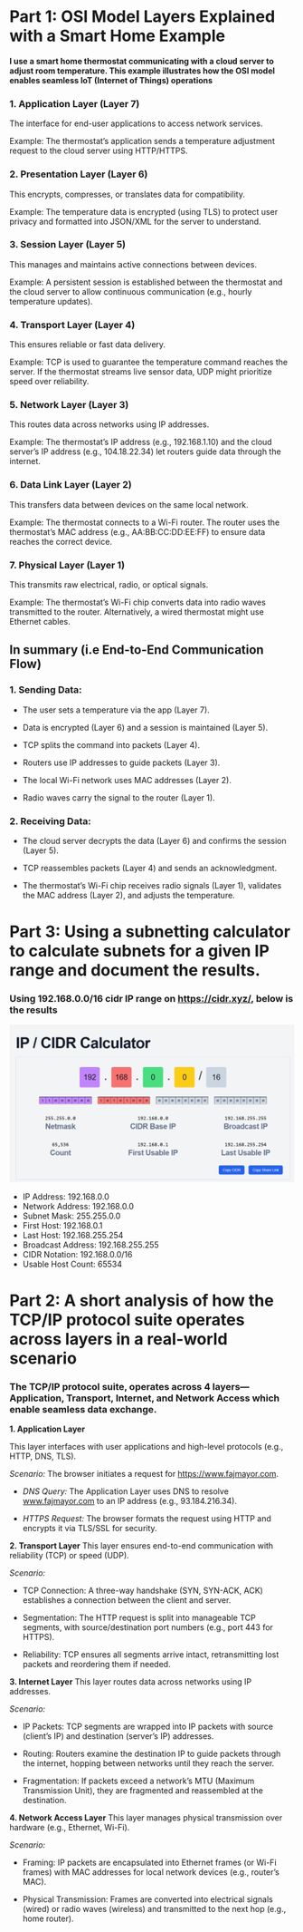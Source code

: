 # Part 1: OSI Model Layers Explained with a Smart Home Example

**I use a smart home thermostat communicating with a cloud server to adjust room temperature. This example illustrates how the OSI model enables seamless IoT (Internet of Things) operations**

### 1. Application Layer (Layer 7)
The interface for end-user applications to access network services.

Example:
The thermostat’s application sends a temperature adjustment request to the cloud server using HTTP/HTTPS.

### 2. Presentation Layer (Layer 6)
This encrypts, compresses, or translates data for compatibility.

Example:
The temperature data is encrypted (using TLS) to protect user privacy and formatted into JSON/XML for the server to understand.

### 3. Session Layer (Layer 5)
This manages and maintains active connections between devices.

Example:
A persistent session is established between the thermostat and the cloud server to allow continuous communication (e.g., hourly temperature updates).

### 4. Transport Layer (Layer 4)
This ensures reliable or fast data delivery.

Example:
TCP is used to guarantee the temperature command reaches the server. If the thermostat streams live sensor data, UDP might prioritize speed over reliability.

### 5. Network Layer (Layer 3)
This routes data across networks using IP addresses.

Example:
The thermostat’s IP address (e.g., 192.168.1.10) and the cloud server’s IP address (e.g., 104.18.22.34) let routers guide data through the internet.

### 6. Data Link Layer (Layer 2)
This transfers data between devices on the same local network.

Example:
The thermostat connects to a Wi-Fi router. The router uses the thermostat’s MAC address (e.g., AA:BB:CC:DD:EE:FF) to ensure data reaches the correct device.

### 7. Physical Layer (Layer 1)
This transmits raw electrical, radio, or optical signals.

Example:
The thermostat’s Wi-Fi chip converts data into radio waves transmitted to the router. Alternatively, a wired thermostat might use Ethernet cables.

## In summary (i.e End-to-End Communication Flow)

### 1. Sending Data:

- The user sets a temperature via the app (Layer 7).

- Data is encrypted (Layer 6) and a session is maintained (Layer 5).

- TCP splits the command into packets (Layer 4).

- Routers use IP addresses to guide packets (Layer 3).

- The local Wi-Fi network uses MAC addresses (Layer 2).

- Radio waves carry the signal to the router (Layer 1).

### 2. Receiving Data:

- The cloud server decrypts the data (Layer 6) and confirms the session (Layer 5).

- TCP reassembles packets (Layer 4) and sends an acknowledgment.

- The thermostat’s Wi-Fi chip receives radio signals (Layer 1), validates the MAC address (Layer 2), and adjusts the temperature.

# Part 3: Using a subnetting calculator to calculate subnets for a given IP range and document the results.

### Using **192.168.0.0/16** cidr IP range on https://cidr.xyz/, below is the results

![alt text](images/subnet-calculator.png)

- IP Address: 192.168.0.0
- Network Address: 192.168.0.0
- Subnet Mask: 255.255.0.0
- First Host: 192.168.0.1
- Last Host: 192.168.255.254
- Broadcast Address: 192.168.255.255
- CIDR Notation: 192.168.0.0/16
- Usable Host Count: 65534

# Part 2: A short analysis of how the TCP/IP protocol suite operates across layers in a real-world scenario

### The TCP/IP protocol suite, operates across 4 layers—Application, Transport, Internet, and Network Access which enable seamless data exchange.

**1. Application Layer**

This layer interfaces with user applications and high-level protocols (e.g., HTTP, DNS, TLS).

*Scenario:*
The browser initiates a request for https://www.fajmayor.com.

- *DNS Query:* The Application Layer uses DNS to resolve www.fajmayor.com to an IP address (e.g., 93.184.216.34).

- *HTTPS Request:* The browser formats the request using HTTP and encrypts it via TLS/SSL for security.

**2. Transport Layer**
This layer ensures end-to-end communication with reliability (TCP) or speed (UDP).

*Scenario:*
- TCP Connection: A three-way handshake (SYN, SYN-ACK, ACK) establishes a connection between the client and server.

- Segmentation: The HTTP request is split into manageable TCP segments, with source/destination port numbers (e.g., port 443 for HTTPS).

- Reliability: TCP ensures all segments arrive intact, retransmitting lost packets and reordering them if needed.

**3. Internet Layer**
This layer routes data across networks using IP addresses.

*Scenario:*
- IP Packets: TCP segments are wrapped into IP packets with source (client’s IP) and destination (server’s IP) addresses.

- Routing: Routers examine the destination IP to guide packets through the internet, hopping between networks until they reach the server.

- Fragmentation: If packets exceed a network’s MTU (Maximum Transmission Unit), they are fragmented and reassembled at the destination.

**4. Network Access Layer**
This layer manages physical transmission over hardware (e.g., Ethernet, Wi-Fi).

*Scenario:*
- Framing: IP packets are encapsulated into Ethernet frames (or Wi-Fi frames) with MAC addresses for local network devices (e.g., router’s MAC).

- Physical Transmission: Frames are converted into electrical signals (wired) or radio waves (wireless) and transmitted to the next hop (e.g., home router).